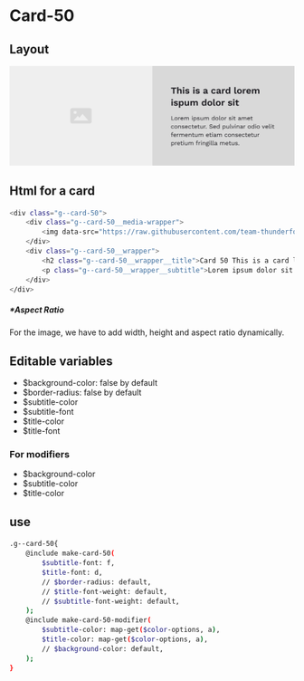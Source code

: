 # Card-50

## Layout

![alt text][card-50]

[card-50]: /src/img/global-components/card/card-50.jpg

## Html for a card

```sh
<div class="g--card-50">
    <div class="g--card-50__media-wrapper">
        <img data-src="https://raw.githubusercontent.com/team-thunderfoot/ui/main/src/img/global-components/img-placeholder.jpg" src="/src/img/global-components/placeholder.jpg" alt="img alt" class="g--card-50__media-wrapper__media g--lazy-01 f--ar" width="1000" height="1000" style="aspect-ratio: 1000 / 1000">
    </div>
    <div class="g--card-50__wrapper">
        <h2 class="g--card-50__wrapper__title">Card 50 This is a card lorem ispum dolor sit</h2>
        <p class="g--card-50__wrapper__subtitle">Lorem ipsum dolor sit amet consectetur. Sed pulvinar odio velit fermentum etiam consectetur pretium fringilla metus.</p>
    </div>
</div>
```

##### \*Aspect Ratio

For the image, we have to add width, height and aspect ratio dynamically.

## Editable variables

- $background-color: false by default
- $border-radius: false by default
- $subtitle-color
- $subtitle-font
- $title-color
- $title-font

### For modifiers

- $background-color
- $subtitle-color
- $title-color

## use

```sh
.g--card-50{
    @include make-card-50(
        $subtitle-font: f,
        $title-font: d,
        // $border-radius: default,
        // $title-font-weight: default,
        // $subtitle-font-weight: default,
    );
    @include make-card-50-modifier(
        $subtitle-color: map-get($color-options, a),
        $title-color: map-get($color-options, a),
        // $background-color: default,
    );
}
```
